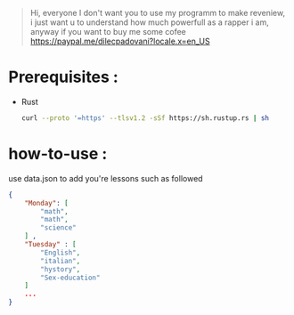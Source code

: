 >Hi, everyone
>I don't want you to use my programm to make reveniew, i just want u to understand how much powerfull as a rapper i am, anyway if you want to buy me some cofee https://paypal.me/dilecpadovani?locale.x=en_US

# Prerequisites :

- Rust 
    ```zsh
    curl --proto '=https' --tlsv1.2 -sSf https://sh.rustup.rs | sh
    ```

# how-to-use :
use data.json to add you're lessons such as followed

```json
{ 
    "Monday": [
        "math",
        "math",
        "science"
    ] ,
    "Tuesday" : [
        "English",
        "italian",
        "hystory",
        "Sex-education"
    ]
    ...
}
```
